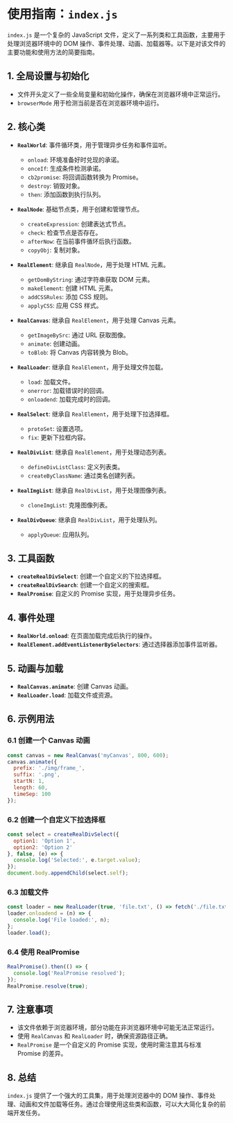 # 使用指南：`index.js`

`index.js` 是一个复杂的 JavaScript 文件，定义了一系列类和工具函数，主要用于处理浏览器环境中的 DOM 操作、事件处理、动画、加载器等。以下是对该文件的主要功能和使用方法的简要指南。

## 1. **全局设置与初始化**
   - 文件开头定义了一些全局变量和初始化操作，确保在浏览器环境中正常运行。
   - `browserMode` 用于检测当前是否在浏览器环境中运行。

## 2. **核心类**
   - **`RealWorld`**: 事件循环类，用于管理异步任务和事件监听。
     - `onload`: 环境准备好时兑现的承诺。
     - `onceIf`: 生成条件检测承诺。
     - `cb2promise`: 将回调函数转换为 Promise。
     - `destroy`: 销毁对象。
     - `then`: 添加函数到执行队列。

   - **`RealNode`**: 基础节点类，用于创建和管理节点。
     - `createExpression`: 创建表达式节点。
     - `check`: 检查节点是否存在。
     - `afterNow`: 在当前事件循环后执行函数。
     - `copyObj`: 复制对象。

   - **`RealElement`**: 继承自 `RealNode`，用于处理 HTML 元素。
     - `getDomByString`: 通过字符串获取 DOM 元素。
     - `makeElement`: 创建 HTML 元素。
     - `addCSSRules`: 添加 CSS 规则。
     - `applyCSS`: 应用 CSS 样式。

   - **`RealCanvas`**: 继承自 `RealElement`，用于处理 Canvas 元素。
     - `getImageBySrc`: 通过 URL 获取图像。
     - `animate`: 创建动画。
     - `toBlob`: 将 Canvas 内容转换为 Blob。

   - **`RealLoader`**: 继承自 `RealElement`，用于处理文件加载。
     - `load`: 加载文件。
     - `onerror`: 加载错误时的回调。
     - `onloadend`: 加载完成时的回调。

   - **`RealSelect`**: 继承自 `RealElement`，用于处理下拉选择框。
     - `protoSet`: 设置选项。
     - `fix`: 更新下拉框内容。

   - **`RealDivList`**: 继承自 `RealElement`，用于处理动态列表。
     - `defineDivListClass`: 定义列表类。
     - `createByClassName`: 通过类名创建列表。

   - **`RealImgList`**: 继承自 `RealDivList`，用于处理图像列表。
     - `cloneImgList`: 克隆图像列表。

   - **`RealDivQueue`**: 继承自 `RealDivList`，用于处理队列。
     - `applyQueue`: 应用队列。

## 3. **工具函数**
   - **`createRealDivSelect`**: 创建一个自定义的下拉选择框。
   - **`createRealDivSearch`**: 创建一个自定义的搜索框。
   - **`RealPromise`**: 自定义的 Promise 实现，用于处理异步任务。

## 4. **事件处理**
   - **`RealWorld.onload`**: 在页面加载完成后执行的操作。
   - **`RealElement.addEventListenerBySelectors`**: 通过选择器添加事件监听器。

## 5. **动画与加载**
   - **`RealCanvas.animate`**: 创建 Canvas 动画。
   - **`RealLoader.load`**: 加载文件或资源。

## 6. **示例用法**

### 6.1 创建一个 Canvas 动画
```javascript
const canvas = new RealCanvas('myCanvas', 800, 600);
canvas.animate({
  prefix: './img/frame_',
  suffix: '.png',
  startN: 1,
  length: 60,
  timeSep: 100
});
```

### 6.2 创建一个自定义下拉选择框
```javascript
const select = createRealDivSelect({
  option1: 'Option 1',
  option2: 'Option 2'
}, false, (e) => {
  console.log('Selected:', e.target.value);
});
document.body.appendChild(select.self);
```

### 6.3 加载文件
```javascript
const loader = new RealLoader(true, 'file.txt', () => fetch('./file.txt').then(res => res.text()));
loader.onloadend = (n) => {
  console.log('File loaded:', n);
};
loader.load();
```

### 6.4 使用 RealPromise
```javascript
RealPromise().then(() => {
  console.log('RealPromise resolved');
});
RealPromise.resolve(true);
```

## 7. **注意事项**
   - 该文件依赖于浏览器环境，部分功能在非浏览器环境中可能无法正常运行。
   - 使用 `RealCanvas` 和 `RealLoader` 时，确保资源路径正确。
   - `RealPromise` 是一个自定义的 Promise 实现，使用时需注意其与标准 Promise 的差异。

## 8. **总结**
`index.js` 提供了一个强大的工具集，用于处理浏览器中的 DOM 操作、事件处理、动画和文件加载等任务。通过合理使用这些类和函数，可以大大简化复杂的前端开发任务。